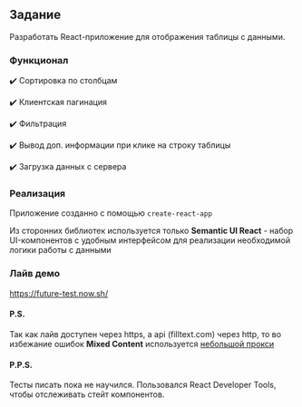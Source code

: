 ## Задание

Разработать React-приложение для отображения таблицы с данными.

### Функционал

✔️ Сортировка по столбцам

✔️ Клиентская пагинация

✔️ Фильтрация

✔️ Вывод доп. информации при клике на строку таблицы

✔️ Загрузка данных с сервера

### Реализация

Приложение созданно с помощью <code>create-react-app</code>

Из сторонних библиотек используется только **Semantic UI React** - набор UI-компонентов с удобным интерфейсом для реализации необходимой логики работы с данными

### Лайв демо

https://future-test.now.sh/

#### P.S.

Так как лайв доступен через https, а api (filltext.com) через http, то во избежание ошибок **Mixed Content** используется [небольшой прокси](https://github.com/mihansweatpants/filltext-proxy)

#### P.P.S.

Тесты писать пока не научился.
Пользовался React Developer Tools, чтобы отслеживать стейт компонентов.
